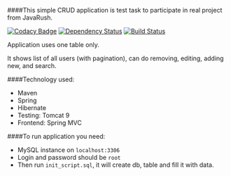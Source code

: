 ####This simple CRUD application is test task to participate in real project from JavaRush.

[![Codacy Badge](https://api.codacy.com/project/badge/Grade/304687845f0e4946ab63a2ce17d93b98)](https://www.codacy.com/app/pavlo-plynko/TestTaskForRealProject?utm_source=github.com&amp;utm_medium=referral&amp;utm_content=shcho-isle/TestTaskForRealProject&amp;utm_campaign=Badge_Grade)
[![Dependency Status](https://dependencyci.com/github/shcho-isle/TestTaskForRealProject/badge)](https://dependencyci.com/github/shcho-isle/TestTaskForRealProject)
[![Build Status](https://travis-ci.org/shcho-isle/TestTaskForRealProject.svg?branch=master)](https://travis-ci.org/shcho-isle/TestTaskForRealProject)

Application uses one table only.

It shows list of all users (with pagination), can do removing, editing, adding new, and search. 

####Technology used:
- Maven
- Spring
- Hibernate
- Testing: Tomcat 9
- Frontend: Spring MVC

####To run application you need:
- MySQL instance on `localhost:3306`
- Login and password should be `root`
- Then run `init_script.sql`, it will create db, table and fill it with data. 


